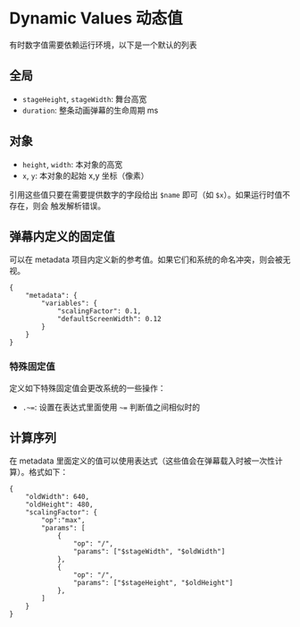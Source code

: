 # Dynamic Values 动态值
有时数字值需要依赖运行环境，以下是一个默认的列表 

## 全局
- `stageHeight`, `stageWidth`: 舞台高宽
- `duration`: 整条动画弹幕的生命周期 ms

## 对象
- `height`, `width`: 本对象的高宽
- `x`, `y`: 本对象的起始 x,y 坐标（像素）

引用这些值只要在需要提供数字的字段给出 `$name` 即可（如 `$x`）。如果运行时值不存在，则会
触发解析错误。

## 弹幕内定义的固定值
可以在 metadata 项目内定义新的参考值。如果它们和系统的命名冲突，则会被无视。

````
{
    "metadata": {
        "variables": {
            "scalingFactor": 0.1,
            "defaultScreenWidth": 0.12
        }
    }
}
````

### 特殊固定值
定义如下特殊固定值会更改系统的一些操作：

- `.~=`: 设置在表达式里面使用 `~=` 判断值之间相似时的

## 计算序列
在 metadata 里面定义的值可以使用表达式（这些值会在弹幕载入时被一次性计算）。格式如下：

````
{
    "oldWidth": 640,
    "oldHeight": 480,
    "scalingFactor": {
        "op":"max",
        "params": [
            {
                "op": "/",
                "params": ["$stageWidth", "$oldWidth"]
            },
            {
                "op": "/",
                "params": ["$stageHeight", "$oldHeight"]
            },
        ]
    }
}
````
